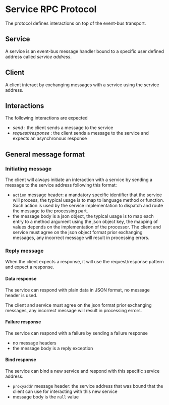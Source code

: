 #  Service RPC Protocol

The protocol defines interactions on top of the event-bus transport.

## Service

A service is an event-bus message handler bound to a specific user defined address called
*service address*.

## Client

A client interact by exchanging messages with a service using the service address.

## Interactions

The following interactions are expected

- *send* : the client sends a message to the service
- *request/response* : the client sends a message to the service and expects an asynchronous response

## General message format

### Initiating message

The client will always initiate an interaction with a service by sending a message to the service address following this format:

* `action` message header: a mandatory specific identifier that the service will process, the typical usage is to map to language method or function.
Such action is used by the service implementation to dispatch and route the message to the processing part.
* the message body is a json object, the typical usage is to map each entry to a method argument using the json object key, the mapping
of values depends on the implementation of the processor. The client and service must agree on the json object format
prior exchanging messages, any incorrect message will result in processing errors.

### Reply message

When the client expects a response, it will use the request/response pattern and expect a response.

#### Data response

The service can respond with plain data in JSON format, no message header is used.

The client and service must agree on the json format prior exchanging messages, any incorrect message will result in
processing errors.

#### Failure response

The service can respond with a failure by sending a failure response

* no message headers
* the message body is a reply exception

#### Bind response

The service can bind a new service and respond with this specific service address.

* `proxyaddr` message header: the service address that was bound that the client can use for interacting with this new service
* message body is the `null` value
